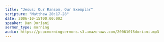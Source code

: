 ```yaml
---
title: "Jesus: Our Ransom, Our Exemplar"
scripture: "Matthew 20:17-28"
date: 2006-10-15T00:00:00Z
speaker: Dan Doriani
sermon_type: morning
audio: https://pcpcmorningsermons.s3.amazonaws.com/20061015doriani.mp3 
---
```



